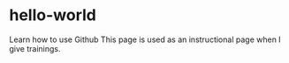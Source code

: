 # hello-world
Learn how to use Github
This page is used as an instructional page when I give trainings. 

